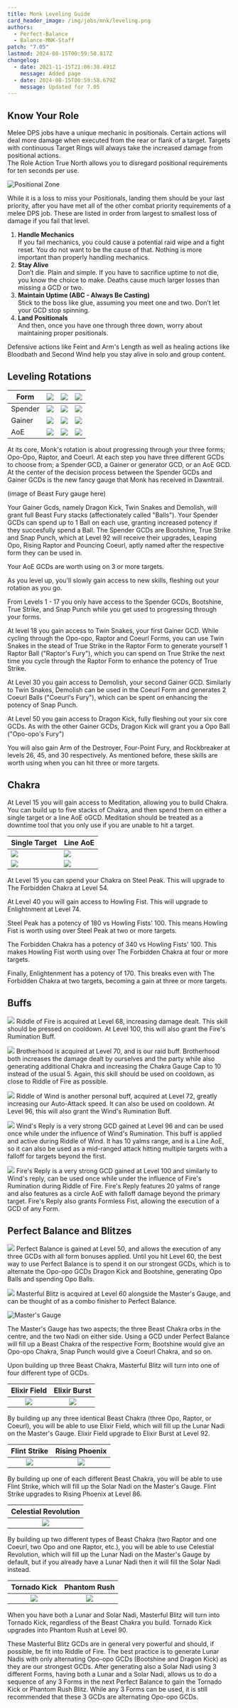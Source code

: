 ```yaml
---
title: Monk Leveling Guide
card_header_image: /img/jobs/mnk/leveling.png
authors:
  - Perfect-Balance
  - Balance-MNK-Staff
patch: "7.05"
lastmod: 2024-08-15T00:59:50.817Z
changelog:
  - date: 2021-11-15T21:06:38.491Z
    message: Added page
  - date: 2024-08-15T00:59:58.679Z
    message: Updated for 7.05
---
```

## Know Your Role

Melee DPS jobs have a unique mechanic in positionals. Certain actions will deal more damage when executed from the rear or flank of a target. Targets with continuous Target Rings will always take the increased damage from positional actions. \
The Role Action True North allows you to disregard positional requirements for ten seconds per use.

![Positional Zone](/img/jobs/mnk/anoqtwm-1-.png "Positional Zone")

While it is a loss to miss your Positionals, landing them should be your last priority, after you have met all of the other combat priority requirements of a melee DPS job. These are listed in order from largest to smallest loss of damage if you fail that level.

1. **Handle Mechanics**\
   If you fail mechanics, you could cause a potential raid wipe and a fight reset. You do not want to be the cause of that. Nothing is more important than properly handling mechanics.
2. **Stay Alive**\
   Don’t die. Plain and simple. If you have to sacrifice uptime to not die, you know the choice to make. Deaths cause much larger losses than missing a GCD or two.
3. **Maintain Uptime (ABC - Always Be Casting)**\
   Stick to the boss like glue, assuming you meet one and two. Don’t let your GCD stop spinning.
4. **Land Positionals**\
   And then, once you have one through three down, worry about maintaining proper positionals.

Defensive actions like Feint and Arm's Length as well as healing actions like Bloodbath and Second Wind help you stay alive in solo and group content.

## Leveling Rotations

| Form    | ![](https://xivapi.com/i/010000/010212_hr1.png) | ![](https://xivapi.com/i/010000/010213_hr1.png) | ![](https://xivapi.com/i/010000/010214_hr1.png) |
| ------- | ----------------------------------------------- | ----------------------------------------------- | ----------------------------------------------- |
| Spender | ![](https://xivapi.com/i/000000/000208_hr1.png) | ![](https://xivapi.com/i/000000/000209_hr1.png) | ![](https://xivapi.com/i/000000/000210_hr1.png) |
| Gainer  | ![](https://xivapi.com/i/002000/002528_hr1.png) | ![](https://xivapi.com/i/000000/000213_hr1.png) | ![](https://xivapi.com/i/000000/000204_hr1.png) |
| AoE     | ![](https://xivapi.com/i/000000/000215_hr1.png) | ![](https://xivapi.com/i/002000/002544_hr1.png) | ![](https://xivapi.com/i/002000/002529_hr1.png) |

At its core, Monk's rotation is about progressing through your three forms; Opo-Opo, Raptor, and Coeurl. At each step you have three different GCDs to choose from; a Spender GCD, a Gainer or generator GCD, or an AoE GCD. At the center of the decision process between the Spender GCDs and Gainer GCDs is the new fancy gauge that Monk has received in Dawntrail. 

(image of Beast Fury gauge here)

Your Gainer Gcds, namely Dragon Kick, Twin Snakes and Demolish, will grant full Beast Fury stacks (affectionately called "Balls"). Your Spender GCDs can spend up to 1 Ball on each use, granting increased potency if they succesfully spend a Ball. The Spender GCDs are Bootshine, True Strike and Snap Punch, which at Level 92 will receive their upgrades, Leaping Opo, Rising Raptor and Pouncing Coeurl, aptly named after the respective form they can be used in.

Your AoE GCDs are worth using on 3 or more targets.

As you level up, you'll slowly gain access to new skills, fleshing out your rotation as you go.

From Levels 1 - 17 you only have access to the Spender GCDs, Bootshine, True Strike, and Snap Punch while you get used to progressing through your forms.

At level 18 you gain access to Twin Snakes, your first Gainer GCD. While cycling through the Opo-opo, Raptor and Coeurl Forms, you can use Twin Snakes in the stead of True Strike in the Raptor Form to generate yourself 1 Raptor Ball ("Raptor's Fury"), which you can spend on True Strike the next time you cycle through the Raptor Form to enhance the potency of True Strike.

At Level 30 you gain access to Demolish, your second Gainer GCD. Similarly to Twin Snakes, Demolish can be used in the Coeurl Form and generates 2 Coeurl Balls ("Coeurl's Fury"), which can be spent on enhancing the potency of Snap Punch.

At Level 50 you gain access to Dragon Kick, fully fleshing out your six core GCDs. As with the other Gainer GCDs, Dragon Kick will grant you a Opo Ball ("Opo-opo's Fury")

You will also gain Arm of the Destroyer, Four-Point Fury, and Rockbreaker at levels 26, 45, and 30 respectively. As mentioned before, these skills are worth using when you can hit three or more targets.

## Chakra

At Level 15 you will gain access to Meditation, allowing you to build Chakra. You can build up to five stacks of Chakra, and then spend them on either a single target or a line AoE oGCD.  Meditation should be treated as a downtime tool that you only use if you are unable to hit a target.

| Single Target                                   | Line AoE                                        |
| ----------------------------------------------- | ----------------------------------------------- |
| ![](https://xivapi.com/i/002000/002530_hr1.png) | ![](https://xivapi.com/i/000000/000207_hr1.png) |
| ![](https://xivapi.com/i/002000/002535_hr1.png) | ![](https://xivapi.com/i/002000/002545_hr1.png) |

At Level 15 you can spend your Chakra on Steel Peak. This will upgrade to The Forbidden Chakra at Level 54.

At Level 40 you will gain access to Howling Fist. This will upgrade to Enlightnment at Level 74.

Steel Peak has a potency of 180 vs Howling Fists' 100. This means Howling Fist is worth using over Steel Peak at two or more targets.

The Forbidden Chakra has a potency of 340 vs Howling Fists' 100. This makes Howling Fist worth using over The Forbidden Chakra at four or more targets.

Finally, Enlightenment has a potency of 170. This breaks even with The Forbidden Chakra at two targets, becoming a gain at three or more targets.

## Buffs

![](https://xivapi.com/i/002000/002541_hr1.png) Riddle of Fire is acquired at Level 68, increasing damage dealt. This skill should be pressed on cooldown. At Level 100, this will also grant the Fire's Rumination Buff.

![](https://xivapi.com/i/002000/002542_hr1.png) Brotherhood is acquired at Level 70, and is our raid buff. Brotherhood both increases the damage dealt by ourselves and the party while also generating additional Chakra and increasing the Chakra Gauge Cap to 10 instead of the usual 5. Again, this skill should be used on cooldown, as close to Riddle of Fire as possible. 

![](https://xivapi.com/i/002000/002978_hr1.png) Riddle of Wind is another personal buff, acquired at Level 72, greatly increasing our Auto-Attack speed. It can also be used on cooldown. At Level 96, this will also grant the Wind's Rumination Buff.

![](https://xivapi.com/i/002000/002986_hr1.png)
Wind's Reply is a very strong GCD gained at Level 96 and can be used once while under the influence of Wind's Rumination. This buff is applied and active during Riddle of Wind. It has 10 yalms range, and is a Line AoE, so it can also be used as a mid-ranged attack hitting multiple targets with a falloff for targets beyond the first.

![](https://xivapi.com/i/002000/002987_hr1.png)
Fire's Reply is a very strong GCD gained at Level 100 and similarly to Wind's reply, can be used once while under the influence of Fire's Rumination during Riddle of Fire. Fire's Reply features 20 yalms of range and also features as a circle AoE with falloff damage beyond the primary target. Fire's Reply also grants Formless Fist, allowing the execution of a GCD of any Form.

## Perfect Balance and Blitzes

![](https://xivapi.com/i/000000/000217_hr1.png) Perfect Balance is gained at Level 50, and allows the execution of any three GCDs with all form bonuses applied. Until you hit Level 60, the best way to use Perfect Balance is to spend it on our strongest GCDs, which is to alternate the Opo-opo GCDs Dragon Kick and Bootshine, generating Opo Balls and spending Opo Balls.  

﻿![](https://xivapi.com/i/002000/002976_hr1.png) Masterful Blitz is acquired at Level 60 alongside the Master's Gauge, and can be thought of as a combo finisher to Perfect Balance. 

![Master's Gauge](https://img.finalfantasyxiv.com/lds/promo/h/u/JZgAqajVurzmZcZ0b9c6_8wtwQ.png "Master's Gauge")

The Master's Gauge has two aspects; the three Beast Chakra orbs in the centre, and the two Nadi on either side. Using a GCD under Perfect Balance will fill up a Beast Chakra of the respective Form; Bootshine would give an Opo-opo Chakra, Snap Punch would give a Coeurl Chakra, and so on. 

Upon building up three Beast Chakra, Masterful Blitz will turn into one of four different type of GCDs.

| Elixir Field | Elixir Burst  |
|:------:|:------:|
| ![](https://xivapi.com/i/002000/002533_hr1.png) | ![](https://xivapi.com/i/002000/002985_hr1.png) |

By building up any three identical Beast Chakra (three Opo, Raptor, or Coeurl), you will be able to use Elixir Field, which will fill up the Lunar Nadi on the Master's Gauge. Elixir Field upgrade to Elixir Burst at Level 92.

| Flint Strike | Rising Phoenix |
|:------:|:------:|
| ![](https://xivapi.com/i/002000/002548_hr1.png) | ![](https://xivapi.com/i/002000/002980_hr1.png) |

By building up one of each different Beast Chakra, you will be able to use Flint Strike, which will fill up the Solar Nadi on the Master's Gauge. Flint Strike upgrades to Rising Phoenix at Level 86.

| Celestial Revolution |
|:------:|
| ![](https://xivapi.com/i/002000/002977_hr1.png) |

By building up two different types of Beast Chakra (two Raptor and one Coeurl, two Opo and one Raptor, etc.), you will be able to use Celestial Revolution, which will fill up the Lunar Nadi on the Master's Gauge by default, but if you already have a Lunar Nadi then it will fill the Solar Nadi instead.

| Tornado Kick | Phantom Rush |
|:------:|:------:|
| ![](https://xivapi.com/i/002000/002531_hr1.png) | ![](https://xivapi.com/i/002000/002981_hr1.png) |
   When you have both a Lunar and Solar Nadi, Masterful Blitz will turn into Tornado Kick, regardless of the Beast Chakra you build. Tornado Kick upgrades into Phantom Rush at Level 90. 

These Masterful Blitz GCDs are in general very powerful and should, if possible, be fit into Riddle of Fire. The best practice is to generate Lunar Nadis with only alternating Opo-opo GCDs (Bootshine and Dragon Kick) as they are our strongest GCDs. After generating also a Solar Nadi using 3 different Forms, having both a Lunar and a Solar Nadi, allows us to do a sequence of any 3 Forms in the next Perfect Balance to gain the Tornado Kick or Phantom Rush Blitz. While any 3 Forms can be used, it is still recommended that these 3 GCDs are alternating Opo-opo GCDs.